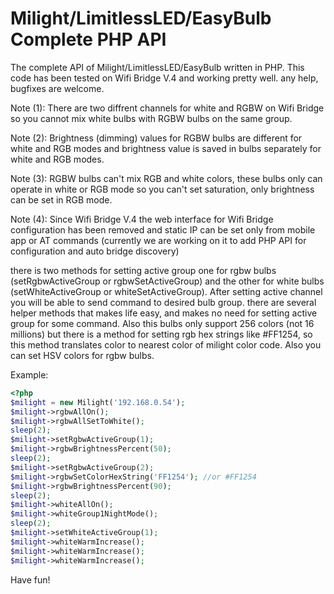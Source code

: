 Milight/LimitlessLED/EasyBulb Complete PHP API
==============

The complete API of Milight/LimitlessLED/EasyBulb written in PHP.
This code has been tested on Wifi Bridge V.4 and working pretty well.
any help, bugfixes are welcome.


Note (1): There are two diffrent channels for white and RGBW on Wifi Bridge so you cannot mix white bulbs with RGBW bulbs on the same group.

Note (2): Brightness (dimming) values for RGBW bulbs are different for white and RGB modes and brightness value is saved in bulbs separately for white and RGB modes.

Note (3): RGBW bulbs can't mix RGB and white colors, these bulbs only can operate in white or RGB mode so you can't set saturation, only brightness can be set in RGB mode.

Note (4): Since Wifi Bridge V.4 the web interface for Wifi Bridge configuration has been removed and static IP can be set only from mobile app or AT commands (currently we are working on it to add PHP API for configuration and auto bridge discovery)


there is two methods for setting active group one for rgbw bulbs (setRgbwActiveGroup or rgbwSetActiveGroup) and the other for white bulbs (setWhiteActiveGroup or whiteSetActiveGroup).
After setting active channel you will be able to send command to desired bulb group.
there are several helper methods that makes life easy, and makes no need for setting active group for some command.
Also this bulbs only support 256 colors (not 16 millions) but there is a method for setting rgb hex strings like #FF1254, so this method translates color to nearest color of milight color code.
Also you can set HSV colors for rgbw bulbs.

Example:

```php
<?php
$milight = new Milight('192.168.0.54');
$milight->rgbwAllOn();
$milight->rgbwAllSetToWhite();
sleep(2);
$milight->setRgbwActiveGroup(1);
$milight->rgbwBrightnessPercent(50);
sleep(2);
$milight->setRgbwActiveGroup(2);
$milight->rgbwSetColorHexString('FF1254'); //or #FF1254
$milight->rgbwBrightnessPercent(90);
sleep(2);
$milight->whiteAllOn();
$milight->whiteGroup1NightMode();
sleep(2);
$milight->setWhiteActiveGroup(1);
$milight->whiteWarmIncrease();
$milight->whiteWarmIncrease();
$milight->whiteWarmIncrease();
```


Have fun!
